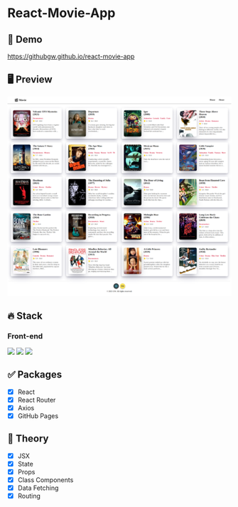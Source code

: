 # React-Movie-App

## 🔗 Demo
https://githubgw.github.io/react-movie-app

## 🖥 Preview
<img src="preview.png">

## 🔥 Stack
### Front-end
<img height="30" src="https://img.shields.io/badge/React-black?style=for-the-badge&logo=React&logoColor=#61DAFB"/> <img height="30" src="https://img.shields.io/badge/Javascript-black?style=for-the-badge&logo=Javascript&logoColor=F7DF1E"/>
<img height="30" src="https://img.shields.io/badge/Github-181717?style=for-the-badge&logo=Github&logoColor=white" />



## ✅ Packages
- [x] React
- [x] React Router
- [x] Axios
- [x] GitHub Pages

## 📖 Theory
- [x] JSX
- [x] State
- [x] Props
- [x] Class Components
- [x] Data Fetching
- [x] Routing
